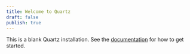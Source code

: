 ```yaml
---
title: Welcome to Quartz
draft: false
publish: true
---
```


This is a blank Quartz installation.
See the [documentation](https://quartz.jzhao.xyz) for how to get started.
